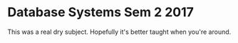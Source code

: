 Database Systems Sem 2 2017
===========================

This was a real dry subject. Hopefully it's better taught when you're around.
